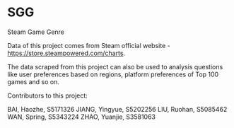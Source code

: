 # SGG

Steam Game Genre


Data of this project comes from Steam official website - https://store.steampowered.com/charts.

The data scraped from this project can also be used to analysis questions like user preferences based on regions, platform preferences of Top 100 games and so on.


Contributors to this project:

BAI, Haozhe, S5171326 JIANG, Yingyue, S5202256 LIU, Ruohan, S5085462 WAN, Spring, S5343224 ZHAO, Yuanjie, S3581063
